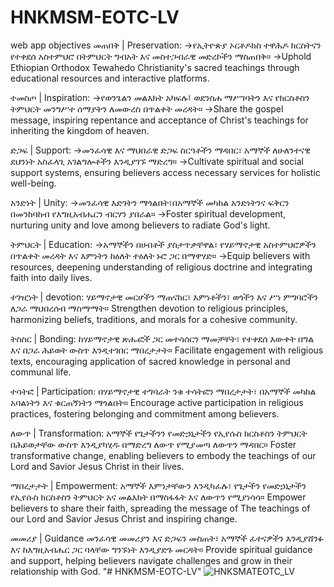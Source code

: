 # HNKMSM-EOTC-LV
web app objectives
መጠበቅ | Preservation: ->የኢትዮጵያ ኦርቶዶክስ ተዋሕዶ ክርስትናን የተቀደሰ አስተምህሮ በትምህርት ግብአት እና መስተጋብራዊ መድረኮችን ማስጠበቅ። ->Uphold Ethiopian Orthodox Tewahedo Christianity's sacred teachings through educational resources and interactive platforms.

ተመስጦ | Inspiration: ->የወንጌልን መልእክት አካፍሉ፤ ወደንስሐ ማሥገባትን እና የክርስቶስን ትምህርት መንግሥተ ሰማያትን ለመውረስ በጥልቀት መረዳት። ->Share the gospel message, inspiring repentance and acceptance of Christ's teachings for inheriting the kingdom of heaven.

ድጋፍ | Support: ->መንፈሳዊ እና ማህበራዊ ድጋፍ ስርዓቶችን ማዳበር፣ አማኞች ለሁለንተናዊ ደህንነት አስፈላጊ አገልግሎቶችን እንዲያገኙ ማድረግ። ->Cultivate spiritual and social support systems, ensuring believers access necessary services for holistic well-being.

አንድነት | Unity: ->መንፈሳዊ እድገትን ማጎልበት፣በአማኞች መካከል አንድነትንና ፍቅርን በመንከባከብ የእግዚአብሔርን ብርሃን ያበራል። ->Foster spiritual development, nurturing unity and love among believers to radiate God's light.

ትምህርት | Education: ->አማኞችን በሀብቶች ያስታጥቃቸዋል፣ የሃይማኖታዊ አስተምህሮዎችን በጥልቀት መረዳት እና እምነትን ከዕለት ተዕለት ኑሮ ጋር በማዋሃድ። ->Equip believers with resources, deepening understanding of religious doctrine and integrating faith into daily lives.

ተገዢነት | devotion: ሃይማኖታዊ መርሆችን ማጠናከር፣ እምነቶችን፣ ወጎችን እና ሥነ ምግባሮችን ለጋራ ማህበረሰብ ማስማማት። Strengthen devotion to religious principles, harmonizing beliefs, traditions, and morals for a cohesive community.

ትስስር | Bonding: ከሃይማኖታዊ ጽሑፎች ጋር መተሳሰርን ማመቻቸት፣ የተቀደሰ እውቀት በግል እና በጋራ ሕይወት ውስጥ እንዲተገበር ማበረታታት። Facilitate engagement with religious texts, encouraging application of sacred knowledge in personal and communal life.

ተሳትፎ | Participation: በሃይማኖታዊ ተግባራት ንቁ ተሳትፎን ማበረታታት፣ በአማኞች መካከል አባልነትን እና ቁርጠኝነትን ማጎልበት። Encourage active participation in religious practices, fostering belonging and commitment among believers.

ለውጥ | Transformation: አማኞች የጌታችንን የመድኃኒታችን የኢየሱስ ክርስቶስን ትምህርት በሕይወታቸው ውስጥ እንዲያካሂዱ በማድረግ ለውጥ የሚያመጣ ለውጥን ማዳበር። Foster transformative change, enabling believers to embody the teachings of our Lord and Savior Jesus Christ in their lives.

ማበረታታት | Empowerment: አማኞች እምነታቸውን እንዲካፈሉ፣ የጌታችን የመድኃኒታችን የኢየሱስ ክርስቶስን ትምህርት አና መልእክት በማስፋፋት እና ለውጥን የሚያነሳሳ። Empower believers to share their faith, spreading the message of The teachings of our Lord and Savior Jesus Christ and inspiring change.

መመሪያ | Guidance መንፈሳዊ መመሪያን እና ድጋፍን መስጠት፣ አማኞች ፈተናዎችን እንዲያሸንፉ እና ከእግዚአብሔር ጋር ባላቸው ግንኙነት እንዲያድጉ መርዳት። Provide spiritual guidance and support, helping believers navigate challenges and grow in their relationship with God.
"# HNKMSM-EOTC-LV" 
![HNKSMATEOTC_LV](https://github.com/user-attachments/assets/37cfdebd-a414-47e5-abc3-822799e911ad)
